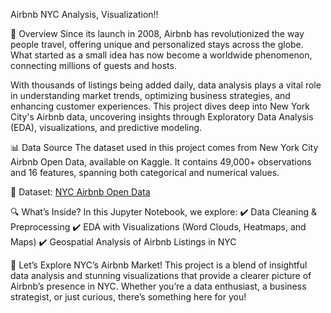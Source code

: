 Airbnb NYC Analysis, Visualization!!


📌 Overview
Since its launch in 2008, Airbnb has revolutionized the way people travel, offering unique and personalized stays across the globe. What started as a small idea has now become a worldwide phenomenon, connecting millions of guests and hosts.

With thousands of listings being added daily, data analysis plays a vital role in understanding market trends, optimizing business strategies, and enhancing customer experiences. This project dives deep into New York City's Airbnb data, uncovering insights through Exploratory Data Analysis (EDA), visualizations, and predictive modeling.

📊 Data Source
The dataset used in this project comes from New York City Airbnb Open Data, available on Kaggle. It contains 49,000+ observations and 16 features, spanning both categorical and numerical values.

🔗 Dataset: [NYC Airbnb Open Data](https://www.kaggle.com/datasets/dgomonov/new-york-city-airbnb-open-data)

🔍 What’s Inside?
In this Jupyter Notebook, we explore:
✔️ Data Cleaning & Preprocessing
✔️ EDA with Visualizations (Word Clouds, Heatmaps, and Maps)
✔️ Geospatial Analysis of Airbnb Listings in NYC

🚀 Let’s Explore NYC’s Airbnb Market!
This project is a blend of insightful data analysis and stunning visualizations that provide a clearer picture of Airbnb’s presence in NYC. Whether you’re a data enthusiast, a business strategist, or just curious, there’s something here for you!
